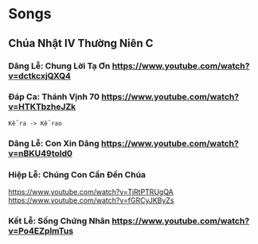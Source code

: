 # Songs
## Chúa Nhật IV Thường Niên C
### Dâng Lễ: Chung Lời Tạ Ơn https://www.youtube.com/watch?v=dctkcxjQXQ4
### Đáp Ca: Thánh Vịnh 70 https://www.youtube.com/watch?v=HTKTbzheJZk
`Kể ra -> Kể rao`
### Dâng Lễ: Con Xin Dâng https://www.youtube.com/watch?v=nBKU49told0
### Hiệp Lễ: Chúng Con Cần Đến Chúa 
https://www.youtube.com/watch?v=TjRtPTRUgQA 
https://www.youtube.com/watch?v=fGRCyJKByZs
### Kết Lễ: Sống Chứng Nhân https://www.youtube.com/watch?v=Po4EZpImTus
